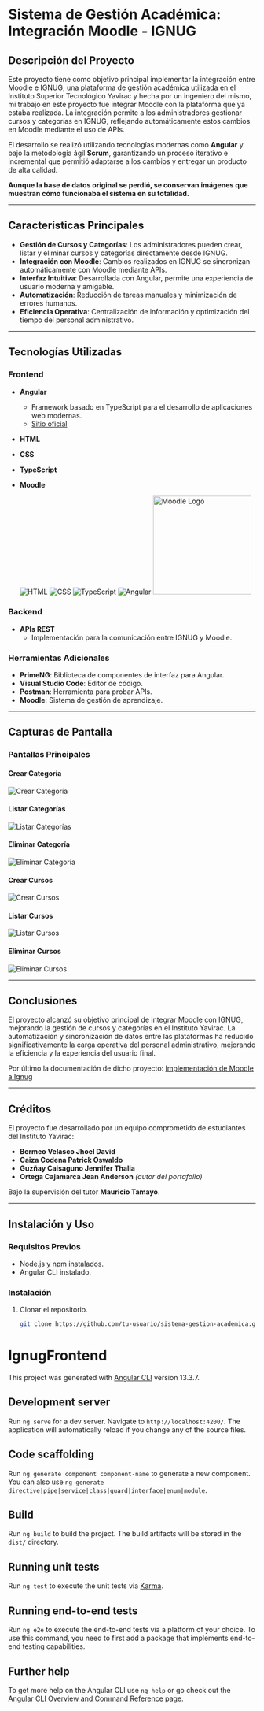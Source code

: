 # Sistema de Gestión Académica: Integración Moodle - IGNUG

## Descripción del Proyecto

Este proyecto tiene como objetivo principal implementar la integración entre Moodle e IGNUG, una plataforma de gestión académica utilizada en el Instituto Superior Tecnológico Yavirac y hecha por un ingeniero del mismo, mi trabajo en este proyecto fue integrar Moodle con la plataforma que ya estaba realizada. La integración permite a los administradores gestionar cursos y categorías en IGNUG, reflejando automáticamente estos cambios en Moodle mediante el uso de APIs.

El desarrollo se realizó utilizando tecnologías modernas como **Angular** y bajo la metodología ágil **Scrum**, garantizando un proceso iterativo e incremental que permitió adaptarse a los cambios y entregar un producto de alta calidad.

**Aunque la base de datos original se perdió, se conservan imágenes que muestran cómo funcionaba el sistema en su totalidad.**

---

## Características Principales

- **Gestión de Cursos y Categorías**: Los administradores pueden crear, listar y eliminar cursos y categorías directamente desde IGNUG.
- **Integración con Moodle**: Cambios realizados en IGNUG se sincronizan automáticamente con Moodle mediante APIs.
- **Interfaz Intuitiva**: Desarrollada con Angular, permite una experiencia de usuario moderna y amigable.
- **Automatización**: Reducción de tareas manuales y minimización de errores humanos.
- **Eficiencia Operativa**: Centralización de información y optimización del tiempo del personal administrativo.

---

## Tecnologías Utilizadas

### Frontend
- **Angular**
  - Framework basado en TypeScript para el desarrollo de aplicaciones web modernas.
  - [Sitio oficial](https://angular.io/)
- **HTML**
- **CSS**
- **TypeScript**
- **Moodle**

    ![HTML](https://img.icons8.com/color/48/000000/html-5.png)
    ![CSS](https://img.icons8.com/color/48/000000/css3.png)
    ![TypeScript](https://img.icons8.com/color/48/000000/typescript.png)
    ![Angular](https://img.icons8.com/color/48/000000/angularjs.png)
    <a target="blank"><img src="https://moodle.org/theme/moodleorg/pix/moodle_logo_TM.svg" width="200" alt="Moodle Logo" /></a>

### Backend
- **APIs REST**
  - Implementación para la comunicación entre IGNUG y Moodle.

### Herramientas Adicionales
- **PrimeNG**: Biblioteca de componentes de interfaz para Angular.
- **Visual Studio Code**: Editor de código.
- **Postman**: Herramienta para probar APIs.
- **Moodle**: Sistema de gestión de aprendizaje.

---

## Capturas de Pantalla

### Pantallas Principales

#### Crear Categoría
![Crear Categoría](img\crear.PNG)

#### Listar Categorías
![Listar Categorías](img\listar.PNG)

#### Eliminar Categoría
![Eliminar Categoría](img\eliminar.PNG)

#### Crear Cursos
![Crear Cursos](img\crear-curso.PNG)

#### Listar Cursos
![Listar Cursos](img\listar-curso.PNG)

#### Eliminar Cursos
![Eliminar Cursos](img\eliminar-curso.PNG)

---

## Conclusiones

El proyecto alcanzó su objetivo principal de integrar Moodle con IGNUG, mejorando la gestión de cursos y categorías en el Instituto Yavirac. La automatización y sincronización de datos entre las plataformas ha reducido significativamente la carga operativa del personal administrativo, mejorando la eficiencia y la experiencia del usuario final.

Por último la documentación de dicho proyecto: [Implementación de Moodle a Ignug](https://docs.google.com/document/d/1h-IbLwv1cPMnOAjm154gHeQyl9e9uL2V/edit?usp=sharing&ouid=113010525411546750670&rtpof=true&sd=true)

---

## Créditos

El proyecto fue desarrollado por un equipo comprometido de estudiantes del Instituto Yavirac:

- **Bermeo Velasco Jhoel David**
- **Caiza Codena Patrick Oswaldo**
- **Guzñay Caisaguno Jennifer Thalia**
- **Ortega Cajamarca Jean Anderson** *(autor del portafolio)*

Bajo la supervisión del tutor **Mauricio Tamayo**.

---

## Instalación y Uso

### Requisitos Previos
- Node.js y npm instalados.
- Angular CLI instalado.

### Instalación
1. Clonar el repositorio.
   ```bash
   git clone https://github.com/tu-usuario/sistema-gestion-academica.git


# IgnugFrontend

This project was generated with [Angular CLI](https://github.com/angular/angular-cli) version 13.3.7.

## Development server

Run `ng serve` for a dev server. Navigate to `http://localhost:4200/`. The application will automatically reload if you change any of the source files.

## Code scaffolding

Run `ng generate component component-name` to generate a new component. You can also use `ng generate directive|pipe|service|class|guard|interface|enum|module`.

## Build

Run `ng build` to build the project. The build artifacts will be stored in the `dist/` directory.

## Running unit tests

Run `ng test` to execute the unit tests via [Karma](https://karma-runner.github.io).

## Running end-to-end tests

Run `ng e2e` to execute the end-to-end tests via a platform of your choice. To use this command, you need to first add a package that implements end-to-end testing capabilities.

## Further help

To get more help on the Angular CLI use `ng help` or go check out the [Angular CLI Overview and Command Reference](https://angular.io/cli) page.
